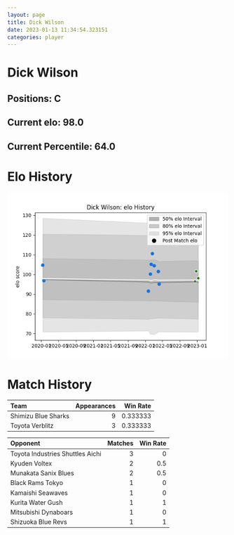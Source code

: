 ```yaml
---  
layout: page  
title: Dick Wilson  
date: 2023-01-13 11:34:54.323151  
categories: player  
---
```

# Dick Wilson

## Positions: C

## Current elo: 98.0

## Current Percentile: 64.0

# Elo History


![elo history](history_DickWilson.png)
# Match History


| Team                |   Appearances |   Win Rate |
|:--------------------|--------------:|-----------:|
| Shimizu Blue Sharks |             9 |   0.333333 |
| Toyota Verblitz     |             3 |   0.333333 |

| Opponent                         |   Matches |   Win Rate |
|:---------------------------------|----------:|-----------:|
| Toyota Industries Shuttles Aichi |         3 |        0   |
| Kyuden Voltex                    |         2 |        0.5 |
| Munakata Sanix Blues             |         2 |        0.5 |
| Black Rams Tokyo                 |         1 |        0   |
| Kamaishi Seawaves                |         1 |        0   |
| Kurita Water Gush                |         1 |        1   |
| Mitsubishi Dynaboars             |         1 |        0   |
| Shizuoka Blue Revs               |         1 |        1   |